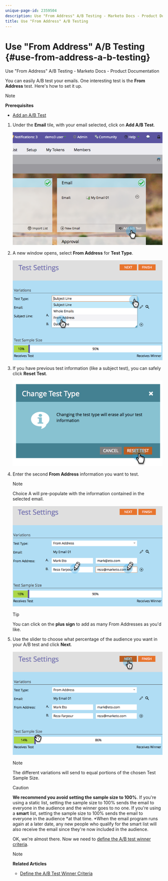 ```yaml
---
unique-page-id: 2359504
description: Use "From Address" A/B Testing - Marketo Docs - Product Documentation
title: Use "From Address" A/B Testing
---
```


# Use "From Address" A/B Testing {#use-from-address-a-b-testing}

Use "From Address" A/B Testing - Marketo Docs - Product Documentation

You can easily A/B test your emails. One interesting test is the **From Address** test. Here's how to set it up.

>[!NOTE]
>
>**Prerequisites**
>
>* [Add an A/B Test](add-an-a-b-test.md)
>

1. Under the **Email** tile, with your email selected, click on **Add A/B Test**.

   ![](assets/image2014-9-12-15-3a32-3a8.png)

1. A new window opens, select **From Address** for **Test Type**.

   ![](assets/image2014-9-12-15-3a32-3a22.png)

1. If you have previous test information (like a subject test), you can safely click **Reset Test**.

   ![](assets/image2014-9-12-15-3a32-3a28.png)

1. Enter the second **From Address** information you want to test.

   >[!NOTE]
   >
   >Choice A will pre-populate with the information contained in the selected email.

   ![](assets/image2014-9-12-15-3a32-3a34.png)

   >[!TIP]
   >
   >You can click on the **plus sign** to add as many From Addresses as you'd like.

1. Use the slider to choose what percentage of the audience you want in your A/B test and click **Next**.

   ![](assets/image2014-9-12-15-3a33-3a41.png)

   >[!NOTE]
   >
   >The different variations will send to equal portions of the chosen Test Sample Size.

   >[!CAUTION]
   >
   >**We recommend you avoid setting the sample size to 100%**. If you're using a static list, setting the sample size to 100% sends the email to everyone in the audience and the winner goes to no one. If you're using a **smart** list, setting the sample size to 100% sends the email to everyone in the audience *at that time. *When the email program runs again at a later date, any new people who qualify for the smart list will also receive the email since they're now included in the audience.

   OK, we're almost there. Now we need to [define the A/B test winner criteria](define-the-a-b-test-winner-criteria.md). 

   >[!NOTE]
   >
   >**Related Articles**
   >
   >    
   >    
   >    * [Define the A/B Test Winner Criteria](define-the-a-b-test-winner-criteria.md)
   >    
   >

